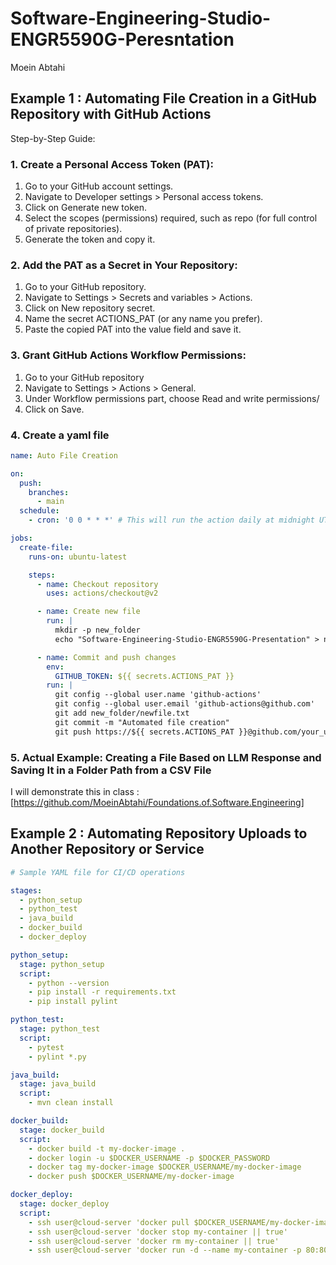 # Software-Engineering-Studio-ENGR5590G-Peresntation

Moein Abtahi 

## Example 1 :  Automating File Creation in a GitHub Repository with GitHub Actions

Step-by-Step Guide:
### 1. Create a Personal Access Token (PAT):
1. Go to your GitHub account settings.
2. Navigate to Developer settings > Personal access tokens.
3. Click on Generate new token.
4. Select the scopes (permissions) required, such as repo (for full control of private repositories).
5. Generate the token and copy it.
### 2. Add the PAT as a Secret in Your Repository:
1. Go to your GitHub repository.
2. Navigate to Settings > Secrets and variables > Actions.
3. Click on New repository secret.
4. Name the secret ACTIONS_PAT (or any name you prefer).
5. Paste the copied PAT into the value field and save it.
### 3. Grant GitHub Actions Workflow Permissions:
1. Go to your GitHub repository
2. Navigate to Settings > Actions > General.
3. Under Workflow permissions part, choose Read and write permissions/
4. Click on Save.
### 4. Create a yaml file
```yaml
name: Auto File Creation

on:
  push:
    branches:
      - main
  schedule:
    - cron: '0 0 * * *' # This will run the action daily at midnight UTC

jobs:
  create-file:
    runs-on: ubuntu-latest

    steps:
      - name: Checkout repository
        uses: actions/checkout@v2

      - name: Create new file
        run: |
          mkdir -p new_folder
          echo "Software-Engineering-Studio-ENGR5590G-Presentation" > new_folder/newfile.txt

      - name: Commit and push changes
        env:
          GITHUB_TOKEN: ${{ secrets.ACTIONS_PAT }}
        run: |
          git config --global user.name 'github-actions'
          git config --global user.email 'github-actions@github.com'
          git add new_folder/newfile.txt
          git commit -m "Automated file creation"
          git push https://${{ secrets.ACTIONS_PAT }}@github.com/your_username/your_repo-name.git

```
### 5. Actual Example: Creating a File Based on LLM Response and Saving It in a Folder Path from a CSV File
I will demonstrate this in class : [https://github.com/MoeinAbtahi/Foundations.of.Software.Engineering]

## Example 2 : Automating Repository Uploads to Another Repository or Service




```yaml
# Sample YAML file for CI/CD operations

stages:
  - python_setup
  - python_test
  - java_build
  - docker_build
  - docker_deploy

python_setup:
  stage: python_setup
  script:
    - python --version
    - pip install -r requirements.txt
    - pip install pylint

python_test:
  stage: python_test
  script:
    - pytest
    - pylint *.py

java_build:
  stage: java_build
  script:
    - mvn clean install

docker_build:
  stage: docker_build
  script:
    - docker build -t my-docker-image .
    - docker login -u $DOCKER_USERNAME -p $DOCKER_PASSWORD
    - docker tag my-docker-image $DOCKER_USERNAME/my-docker-image
    - docker push $DOCKER_USERNAME/my-docker-image

docker_deploy:
  stage: docker_deploy
  script:
    - ssh user@cloud-server 'docker pull $DOCKER_USERNAME/my-docker-image'
    - ssh user@cloud-server 'docker stop my-container || true'
    - ssh user@cloud-server 'docker rm my-container || true'
    - ssh user@cloud-server 'docker run -d --name my-container -p 80:80 $DOCKER_USERNAME/my-docker-image'


```

